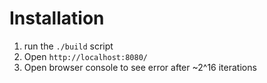 # Installation

1) run the `./build` script
2) Open `http://localhost:8080/`
3) Open browser console to see error after ~2^16 iterations
